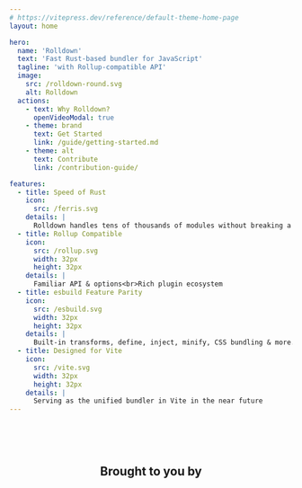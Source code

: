 ```yaml
---
# https://vitepress.dev/reference/default-theme-home-page
layout: home

hero:
  name: 'Rolldown'
  text: 'Fast Rust-based bundler for JavaScript'
  tagline: 'with Rollup-compatible API'
  image:
    src: /rolldown-round.svg
    alt: Rolldown
  actions:
    - text: Why Rolldown?
      openVideoModal: true
    - theme: brand
      text: Get Started
      link: /guide/getting-started.md
    - theme: alt
      text: Contribute
      link: /contribution-guide/

features:
  - title: Speed of Rust
    icon:
      src: /ferris.svg
    details: |
      Rolldown handles tens of thousands of modules without breaking a sweat
  - title: Rollup Compatible
    icon:
      src: /rollup.svg
      width: 32px
      height: 32px
    details: |
      Familiar API & options<br>Rich plugin ecosystem
  - title: esbuild Feature Parity
    icon:
      src: /esbuild.svg
      width: 32px
      height: 32px
    details: |
      Built-in transforms, define, inject, minify, CSS bundling & more...
  - title: Designed for Vite
    icon:
      src: /vite.svg
      width: 32px
      height: 32px
    details: |
      Serving as the unified bundler in Vite in the near future
---
```


<h2 class="voidzero-lead">Brought to you by</h2>

<a class="voidzero" href="https://voidzero.dev/" target="_blank" title="voidzero.dev"></a>

<style>
:root {
  --vp-home-hero-name-color: transparent;
  --vp-home-hero-name-background: -webkit-linear-gradient(90deg, #FF5D13, #F0DB4F);
}

h2.voidzero-lead {
  text-align: center;
  padding-top: 60px;
}

.voidzero {
  display: block;
  width: 300px;
  height: 74px;
  margin: 30px auto -20px;
  background-image: url(https://voidzero.dev/logo.svg);
  background-repeat: no-repeat;
  background-size: auto 74px;
  background-position: center;
}

.dark .voidzero {
  background-image: url(https://voidzero.dev/logo-white.svg);
}
</style>

<script setup>
import { onMounted } from 'vue'

onMounted(() => {
  const urlParams = new URLSearchParams(window.location.search)
  if (urlParams.get('uwu') != null) {
    const img = document.querySelector('.VPHero .VPImage.image-src')
    img.src = '/rolldown-uwu.png'
    img.alt = 'Rolldown Kawaii Logo by @icarusgkx'
    img.style.maxWidth = '540px'
  }
})
</script>
